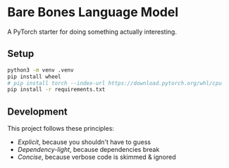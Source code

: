 # Bare Bones Language Model

A PyTorch starter for doing something actually interesting.

## Setup

```sh
python3 -m venv .venv
pip install wheel
# pip install torch --index-url https://download.pytorch.org/whl/cpu   # for CPU
pip install -r requirements.txt
```

## Development

This project follows these principles:

- _Explicit_, because you shouldn't have to guess
- _Dependency-light_, because dependencies break
- _Concise_, because verbose code is skimmed & ignored
